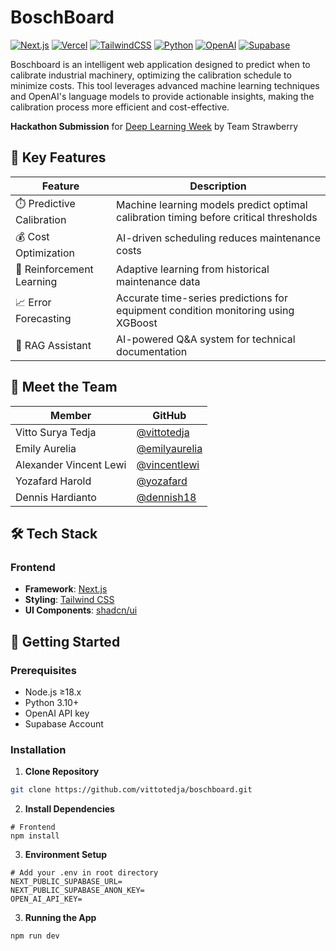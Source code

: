 # BoschBoard

[![Next.js](https://img.shields.io/badge/Next.js-000000?style=for-the-badge&logo=next.js&logoColor=white)](https://nextjs.org/)
[![Vercel](https://img.shields.io/badge/Vercel-000000?style=for-the-badge&logo=vercel&logoColor=white)](https://vercel.com/)
[![TailwindCSS](https://img.shields.io/badge/Tailwind%20CSS-06B6D4?style=for-the-badge&logo=tailwind-css&logoColor=white)](https://tailwindcss.com/)
[![Python](https://img.shields.io/badge/Python-3776AB?style=for-the-badge&logo=python&logoColor=white)](https://www.python.org/)
[![OpenAI](https://img.shields.io/badge/OpenAI-412991?style=for-the-badge&logo=openai&logoColor=white)](https://openai.com/)
[![Supabase](https://img.shields.io/badge/Supabase-3DBE41?style=for-the-badge&logo=supabase&logoColor=white)](https://supabase.io/)

Boschboard is an intelligent web application designed to predict when to calibrate industrial machinery, optimizing the calibration schedule to minimize costs. This tool leverages advanced machine learning techniques and OpenAI's language models to provide actionable insights, making the calibration process more efficient and cost-effective.

**Hackathon Submission** for [Deep Learning Week](https://www.dlweek.com/) by Team Strawberry

## 🌟 Key Features

| Feature                   | Description                                                                           |
| ------------------------- | ------------------------------------------------------------------------------------- |
| ⏱️ Predictive Calibration | Machine learning models predict optimal calibration timing before critical thresholds |
| 💰 Cost Optimization      | AI-driven scheduling reduces maintenance costs                                        |
| 🧠 Reinforcement Learning | Adaptive learning from historical maintenance data                                    |
| 📈 Error Forecasting      | Accurate time-series predictions for equipment condition monitoring using XGBoost     |
| 💬 RAG Assistant          | AI-powered Q&A system for technical documentation                                     |

## 👥 Meet the Team

| Member                 | GitHub                                           |
| ---------------------- | ------------------------------------------------ |
| Vitto Surya Tedja      | [@vittotedja](https://github.com/vittotedja)     |
| Emily Aurelia          | [@emilyaurelia](https://github.com/emilyaurelia) |
| Alexander Vincent Lewi | [@vincentlewi](https://github.com/vincentlewi)   |
| Yozafard Harold        | [@yozafard](https://github.com/yozafard)         |
| Dennis Hardianto       | [@dennish18](https://github.com/dennish18)       |

## 🛠️ Tech Stack

### Frontend

- **Framework**: [Next.js](https://nextjs.org/)
- **Styling**: [Tailwind CSS](https://tailwindcss.com/)
- **UI Components**: [shadcn/ui](https://ui.shadcn.com/)

## 🚀 Getting Started

### Prerequisites

- Node.js ≥18.x
- Python 3.10+
- OpenAI API key
- Supabase Account

### Installation

1. **Clone Repository**

```bash
git clone https://github.com/vittotedja/boschboard.git
```

2. **Install Dependencies**

```
# Frontend
npm install
```

3. **Environment Setup**

```
# Add your .env in root directory
NEXT_PUBLIC_SUPABASE_URL=
NEXT_PUBLIC_SUPABASE_ANON_KEY=
OPEN_AI_API_KEY=
```

3. **Running the App**

```
npm run dev
```
